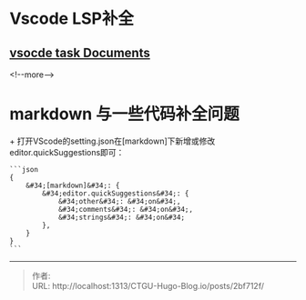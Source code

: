 # Vscode LSP补全

## [vsocde task Documents](https://code.visualstudio.com/Docs/editor/tasks)
&lt;!--more--&gt;


# markdown 与一些代码补全问题

&#43; 打开VScode的setting.json在[markdown]下新增或修改editor.quickSuggestions即可：

    ```json
    {
        &#34;[markdown]&#34;: {
            &#34;editor.quickSuggestions&#34;: {
                &#34;other&#34;: &#34;on&#34;,
                &#34;comments&#34;: &#34;on&#34;,
                &#34;strings&#34;: &#34;on&#34;
            },
        }
    }
    ```


 

---

> 作者:   
> URL: http://localhost:1313/CTGU-Hugo-Blog.io/posts/2bf712f/  

